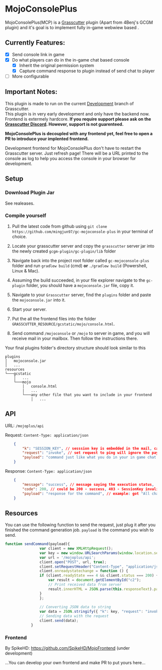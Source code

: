 # MojoConsolePlus

MojoConsolePlus(MCP) is a [Grasscutter](https://github.com/Grasscutters/Grasscutter) plugin (Apart from 4Benj's GCGM plugin) and it's goal is to implement fully in-game webwiew based .

## Currently Features: 
- [x] Send console link in game
- [x] Do what players can do in the in-game chat based console
    - [x] Inherit the original permission system
    - [x] Capture command response to plugin instead of send chat to player
- [ ] More configurable

## Important Notes:
This plugin is made to run on the current [Development](https://github.com/Grasscutters/Grasscutter/tree/development) branch of Grasscutter. \
This plugin is in very early development and only have the backend now. Frontend is extermely hardcore.
**If you require support please ask on the [Grasscutter Discord](https://discord.gg/T5vZU6UyeG). However, support is not guarenteed.**

**MojoConsolePlus is decoupled with any frontend yet, feel free to open a PR to introduce your implented frontend.**

Development frontend for MojoConsolePlus don't have to restart the Grasscutter server. Just refresh page! There will be a URL printed to the console as log to help you access the console in your browser for development.

## Setup 
### Download Plugin Jar

See realeases.

### Compile yourself
1. Pull the latest code from github using ``git clone https://github.com/mingjun97/gc-mojoconsole-plus`` in your terminal of choice.
2. Locate your grasscutter server and copy the ``grasscutter`` server jar into the newly created ``gcgm-plugin/gc-plugin/lib`` folder
3. Navigate back into the project root folder called ``gc-mojoconsole-plus`` folder and run ``gradlew build`` (cmd) **or** ``./gradlew build`` (Powershell, Linux & Mac).
4. Assuming the build succeeded, in your file explorer navigate to the ``gc-plugin`` folder, you should have a ``mojoconsole.jar`` file, copy it.
5. Navigate to your ``Grasscutter`` server, find the ``plugins`` folder and paste the ``mojoconsole.jar`` into it. 
6. Start your server.

7. Put the all the frontend files into the folder `GRASSCUTTER_RESOURCE/gcstatic/mojo/console.html`.

8. Send command `/mojoconsole` or `/mojo` to server in game, and you will receive mail in your mailbox. Then follow the instructions there.

Your final plugins folder's directory structure should look similar to this
```
plugins
│   mojoconsole.jar
│   ...
resources
└───gcstatic
    │   ...
    └───mojo
        │   console.html
        |   ...
        └───any other file that you want to include in your frontend
            │   ...
```


## API

URL: `/mojoplus/api`

Request: `Content-Type: application/json`
```json
    {
        "k": "SESSION_KEY", // sesssion key is embedded in the mail, can be retreved via the GET params.
        "request": "invoke", // set request to ping will ignore the payload, which just check the aliveness of current sessionKey 
        "payload": "command just like what you do in your in game chat console" // example: "heal" for heal all avatars
    }
```

Response: `Content-Type: application/json`
```json
    {
        "message": "success", // message saying the execution status,
        "code": 200, // could be 200 - success, 403 - SessionKey invalid, 500 - Command execution error (should from command), 400 - request not supported
        "payload": "response for the command", // example: got "All characters have been healed." when invoking with "heal"
    }
```
## Resources

You can use the following function to send the request, just plug it after you finished the command generation job. `payload` is the command you wish to send.

```javascript
function sendCommand(payload){
                var client = new XMLHttpRequest();
                var key = new window.URLSearchParams(window.location.search).get("k");
                var url = '/mojoplus/api';
                client.open("POST", url, true);
                client.setRequestHeader("Content-Type", "application/json");
                client.onreadystatechange = function () {
                if (client.readyState === 4 && client.status === 200) {
                    var result = document.getElementById("c2");
                    // Print received data from server
                    result.innerHTML = JSON.parse(this.responseText).payload.replace(/\n/g, "<p/>");
                }
                };
 
                // Converting JSON data to string
                var data = JSON.stringify({ "k": key, "request": "invoke", "payload": payload });
                // Sending data with the request
                client.send(data);
            }
```

### Frontend

By SpikeHD: https://github.com/SpikeHD/MojoFrontend (under development)

...You can develop your own frontend and make PR to put yours here...